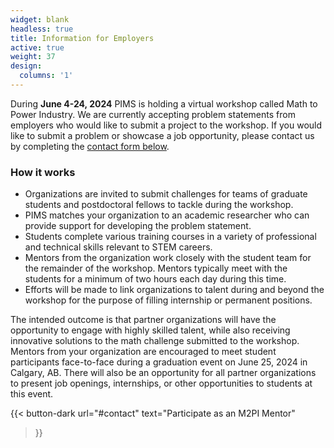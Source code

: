 ```yaml
---
widget: blank
headless: true
title: Information for Employers
active: true
weight: 37
design:
  columns: '1'
---
```

During **June 4-24, 2024** PIMS is holding a virtual workshop called Math to
Power Industry.  We are currently accepting problem statements from employers
who would like to submit a project to the workshop.  If you would like to submit
a problem or showcase a job opportunity, please contact us by completing the
[contact form below](#contact).

### How it works

* Organizations are invited to submit challenges for teams of graduate students
  and postdoctoral fellows to tackle during the workshop.
* PIMS matches your organization to an academic researcher who can provide
  support for developing the problem statement.
* Students complete various training courses in a variety of professional and
  technical skills relevant to STEM careers.
* Mentors from the organization work closely with the student team for the
  remainder of the workshop. Mentors typically meet with the students for a
  minimum of two hours each day during this time.
* Efforts will be made to link organizations to talent during and beyond the
  workshop for the purpose of filling internship or permanent positions.

The intended outcome is that partner organizations will have the opportunity to
engage with highly skilled talent, while also receiving innovative solutions to
the math challenge submitted to the workshop.  Mentors from your organization
are encouraged to meet student participants face-to-face during a graduation
event on June 25, 2024 in Calgary, AB.  There will also be an opportunity for
all partner organizations to present job openings, internships, or other
opportunities to students at this event.

{{< button-dark
  url="#contact"
  text="Participate as an M2PI Mentor"
>}}
